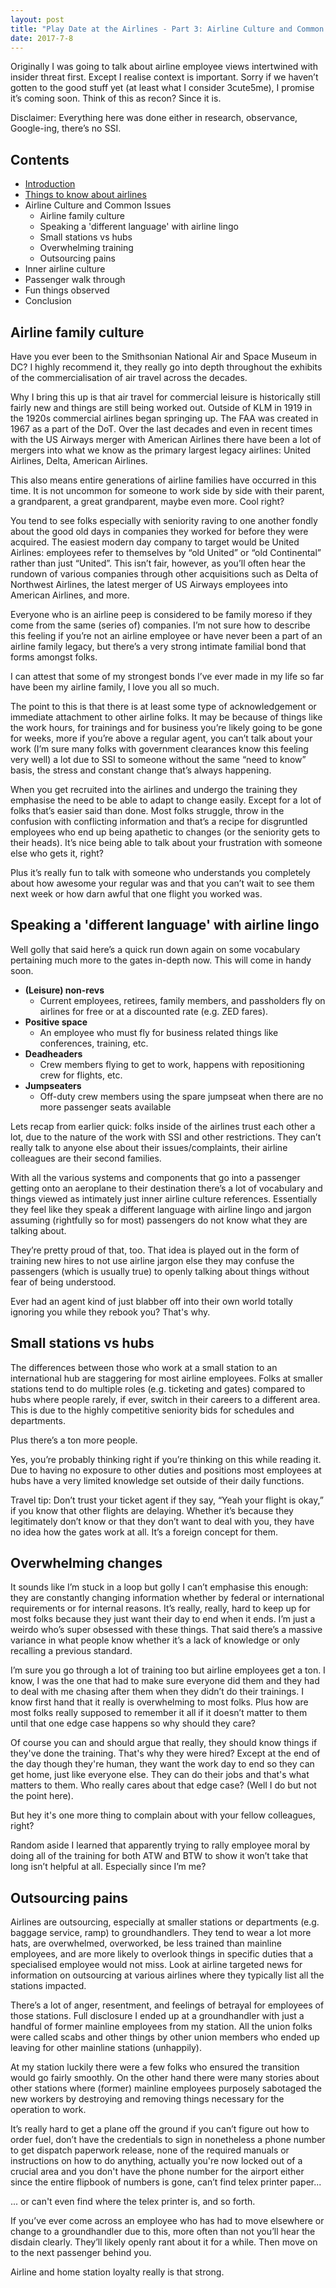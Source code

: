 ```yaml
---
layout: post
title: "Play Date at the Airlines - Part 3: Airline Culture and Common Issues"
date: 2017-7-8
---
```


Originally I was going to talk about airline employee views intertwined with insider threat first. Except I realise context is important. Sorry if we haven’t gotten to the good stuff yet (at least what I consider 3cute5me), I promise it’s coming soon. Think of this as recon? Since it is. 

Disclaimer: Everything here was done either in research, observance, Google-ing, there’s no SSI.

## Contents

* [Introduction](https://avizc.github.io/2017/07/08/play-date-at-airlines-part-1.html)
* [Things to know about airlines](https://avizc.github.io/2017/07/08/play-date-at-airlines-part-2.html)
* Airline Culture and Common Issues
    * Airline family culture
    * Speaking a 'different language' with airline lingo
    * Small stations vs hubs
    * Overwhelming training
    * Outsourcing pains
* Inner airline culture
* Passenger walk through
* Fun things observed
* Conclusion

## Airline family culture

Have you ever been to the Smithsonian National Air and Space Museum in DC? I highly recommend it, they really go into depth throughout the exhibits of the commercialisation of air travel across the decades. 

Why I bring this up is that air travel for commercial leisure is historically still fairly new and things are still being worked out. Outside of KLM in 1919 in the 1920s commercial airlines began springing up. The FAA was created in 1967 as a part of the DoT. Over the last decades and even in recent times with the US Airways merger with American Airlines there have been a lot of mergers into what we know as the primary largest legacy airlines: United Airlines, Delta, American Airlines.

This also means entire generations of airline families have occurred in this time. It is not uncommon for someone to work side by side with their parent, a grandparent, a great grandparent, maybe even more. Cool right? 

You tend to see folks especially with seniority raving to one another fondly about the good old days in companies they worked for before they were acquired. The easiest modern day company to target would be United Airlines: employees refer to themselves by “old United” or “old Continental” rather than just “United”. This isn’t fair, however, as you’ll often hear the rundown of various companies through other acquisitions such as Delta of Northwest Airlines, the latest merger of US Airways employees into American Airlines, and more.

Everyone who is an airline peep is considered to be family moreso if they come from the same (series of) companies. I’m not sure how to describe this feeling if you’re not an airline employee or have never been a part of an airline family legacy, but there’s a very strong intimate familial bond that forms amongst folks.

I can attest that some of my strongest bonds I’ve ever made in my life so far have been my airline family, I love you all so much.

The point to this is that there is at least some type of acknowledgement or immediate attachment to other airline folks. It may be because of things like the work hours, for trainings and for business you’re likely going to be gone for weeks, more if you’re above a regular agent, you can’t talk about your work (I’m sure many folks with government clearances know this feeling very well) a lot due to SSI to someone without the same “need to know” basis, the stress and constant change that’s always happening.

When you get recruited into the airlines and undergo the training they emphasise the need to be able to adapt to change easily. Except for a lot of folks that’s easier said than done. Most folks struggle, throw in the confusion with conflicting information and that’s a recipe for disgruntled employees who end up being apathetic to changes (or the seniority gets to their heads). It’s nice being able to talk about your frustration with someone else who gets it, right?

Plus it’s really fun to talk with someone who understands you completely about how awesome your regular was and that you can’t wait to see them next week or how darn awful that one flight you worked was.

## Speaking a 'different language' with airline lingo

Well golly that said here’s a quick run down again on some vocabulary pertaining much more to the gates in-depth now. This will come in handy soon.

* **(Leisure) non-revs** 
    - Current employees, retirees, family members, and passholders fly on airlines for free or at a discounted rate (e.g. ZED fares).
* **Positive space** 
    - An employee who must fly for business related things like conferences, training, etc.
* **Deadheaders** 
    - Crew members flying to get to work, happens with repositioning crew for flights, etc.
* **Jumpseaters** 
    - Off-duty crew members using the spare jumpseat when there are no more passenger seats available

Lets recap from earlier quick: folks inside of the airlines trust each other a lot, due to the nature of the work with SSI and other restrictions. They can’t really talk to anyone else about their issues/complaints, their airline colleagues are their second families.

With all the various systems and components that go into a passenger getting onto an aeroplane to their destination there’s a lot of vocabulary and things viewed as intimately just inner airline culture references. Essentially they feel like they speak a different language with airline lingo and jargon assuming (rightfully so for most) passengers do not know what they are talking about.

They’re pretty proud of that, too. That idea is played out in the form of training new hires to not use airline jargon else they may confuse the passengers (which is usually true) to openly talking about things without fear of being understood.

Ever had an agent kind of just blabber off into their own world totally ignoring you while they rebook you? That's why.

## Small stations vs hubs

The differences between those who work at a small station to an international hub are staggering for most airline employees. Folks at smaller stations tend to do multiple roles (e.g. ticketing and gates) compared to hubs where people rarely, if ever, switch in their careers to a different area. This is due to the highly competitive seniority bids for schedules and departments.

Plus there’s a ton more people.

Yes, you’re probably thinking right if you’re thinking on this while reading it. Due to having no exposure to other duties and positions most employees at hubs have a very limited knowledge set outside of their daily functions.

Travel tip: Don’t trust your ticket agent if they say, “Yeah your flight is okay,” if you know that other flights are delaying. Whether it’s because they legitimately don’t know or that they don’t want to deal with you, they have no idea how the gates work at all. It’s a foreign concept for them.

## Overwhelming changes

It sounds like I’m stuck in a loop but golly I can’t emphasise this enough: they are constantly changing information whether by federal or international requirements or for internal reasons. It’s really, really, hard to keep up for most folks because they just want their day to end when it ends. I’m just a weirdo who’s super obsessed with these things. That said there’s a massive variance in what people know whether it’s a lack of knowledge or only recalling a previous standard.

I’m sure you go through a lot of training too but airline employees get a ton. I know, I was the one that had to make sure everyone did them and they had to deal with me chasing after them when they didn’t do their trainings. I know first hand that it really is overwhelming to most folks. Plus how are most folks really supposed to remember it all if it doesn’t matter to them until that one edge case happens so why should they care?

Of course you can and should argue that really, they should know things if they've done the training. That's why they were hired? Except at the end of the day though they're human, they want the work day to end so they can get home, just like everyone else. They can do their jobs and that's what matters to them. Who really cares about that edge case? (Well I do but not the point here). 

But hey it's one more thing to complain about with your fellow colleagues, right?

Random aside I learned that apparently trying to rally employee moral by doing all of the training for both ATW and BTW to show it won’t take that long isn’t helpful at all. Especially since I’m me?

## Outsourcing pains

Airlines are outsourcing, especially at smaller stations or departments (e.g. baggage service, ramp) to groundhandlers. They tend to wear a lot more hats, are overwhelmed, overworked, be less trained than mainline employees, and are more likely to overlook things in specific duties that a specialised employee would not miss. Look at airline targeted news for information on outsourcing at various airlines where they typically list all the stations impacted.

There’s a lot of anger, resentment, and feelings of betrayal for employees of those stations. Full disclosure I ended up at a groundhandler with just a handful of former mainline employees from my station. All the union folks were called scabs and other things by other union members who ended up leaving for other mainline stations (unhappily).

At my station luckily there were a few folks who ensured the transition would go fairly smoothly. On the other hand there were many stories about other stations where (former) mainline employees purposely sabotaged the new workers by destroying and removing things necessary for the operation to work.

It’s really hard to get a plane off the ground if you can’t figure out how to order fuel, don’t have the credentials to sign in nonetheless a phone number to get dispatch paperwork release, none of the required manuals or instructions on how to do anything, actually you're now locked out of a crucial area and you don't have the phone number for the airport either since the entire flipbook of numbers is gone, can’t find telex printer paper...

... or can't even find where the telex printer is, and so forth.

If you’ve ever come across an employee who has had to move elsewhere or change to a groundhandler due to this, more often than not you’ll hear the disdain clearly. They’ll likely openly rant about it for a while. Then move on to the next passenger behind you.

Airline and home station loyalty really is that strong.
